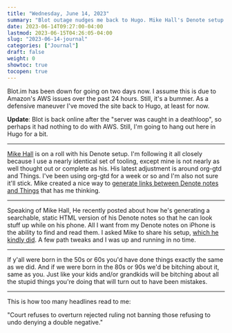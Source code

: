 ```yaml
---
title: "Wednesday, June 14, 2023"
summary: "Blot outage nudges me back to Hugo. Mike Hall's Denote setup. OK Young'n."
date: 2023-06-14T09:27:00-04:00
lastmod: 2023-06-15T04:26:05-04:00
slug: "2023-06-14-journal"
categories: ["Journal"]
draft: false
weight: 0
showtoc: true
tocopen: true
---
```


Blot.im has been down for going on two days now. I assume this is due to Amazon's AWS issues over the past 24 hours. Still, it's a bummer. As a defensive maneuver I've moved the site back to Hugo, at least for now.

****Update****: Blot is back online after the "server was caught in a deathloop", so perhaps it had nothing to do with AWS. Still, I'm going to hang out here in Hugo for a bit.

---

[Mike Hall](https://mike.puddingtime.org/) is on a roll with his Denote setup. I'm following it all closely because I use a nearly identical set of tooling, except mine is not nearly as well thought out or complete as his. His latest adjustment is around org-gtd and Things. I've been using org-gtd for a week or so and I'm also not sure it'll stick. Mike created a nice way to [generate links between Denote notes and Things](https://mike.puddingtime.org/posts/2023-06-13-daily-notes/#making-links-to-pages-in-my-denote-web-export) that has me thinking.

---

Speaking of Mike Hall, He recently posted about how he's generating a searchable, static HTML version of his Denote notes so that he can look stuff up while on his phone. All I want from my Denote notes on iPhone is the ability to find and read them. I asked Mike to share his setup, [which he kindly did](https://gist.github.com/pdxmph/1d17833f910dbfd86068d94cfac585f9). A few path tweaks and I was up and running in no time.

---

If y'all were born in the 50s or 60s you'd have done things exactly the same as we did. And if we were born in the 80s or 90s we'd be bitching about it, same as you. Just like your kids and/or grandkids will be bitching about all the stupid things you're doing that will turn out to have been mistakes.

---

This is how too many headlines read to me:

"Court refuses to overturn rejected ruling not banning those refusing to undo denying a double negative."


[//]: # "Exported with love from a post written in Org mode"
[//]: # "- https://github.com/kaushalmodi/ox-hugo"
